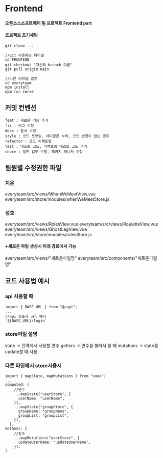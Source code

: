 # Frontend

#### 오픈소스소프트웨어 팀 프로젝트 Frontend part

#### 프로젝트 초기세팅

```
git clone ...

//git 사용하는 터미널
cd FRONTEND
git checkout "자신의 branch 이름"
git pull origin main

//다른 터미널 열기
cd everyteam
npm install
npm run serve
```

## 커밋 컨벤션

```
feat : 새로운 기능 추가
fix : 버그 수정
docs : 문서 수정
style : 코드 포맷팅, 세미콜론 누락, 코드 변경이 없는 경우
refactor : 코드 리펙토링
test : 테스트 코드, 리펙토링 테스트 코드 추가
chore : 빌드 업무 수정, 패키지 매니저 수정
```

## 팀원별 수정권한 파일

### 지은

everyteam/src/views/WhenWeMeetView.vue
everyteam/src/store/modules/whenWeMeetStore.js

### 성호

everyteam/src/views/RolesView.vue
everyteam/src/views/RouletteView.vue
everyteam/src/views/GhostLegView.vue
everyteam/src/store/modules/rolesStore.js

#### +새로운 파일 생성시 아래 경로에서 가능

everyteam/src/views/"새로운파일명"
everyteam/src/components/"새로운파일명"

## 코드 사용법 예시

### api 사용할 때

```
import { BASE_URL } from "@/api";
...
//api 호출시 url 예시
`${BASE_URL}/login`
```

### store파일 설명

state -> 전역에서 사용할 변수
getters -> 변수를 불러서 쓸 때
mutations -> state를 update할 때 사용

### 다른 파일에서 store사용시

```
import { mapState, mapMutations } from "vuex";
...
computed: {
    //변수
    ...mapState("userStore", {
      userName: "userName",
    }),
    ...mapState("groupStore", {
      groupName: "groupName",
      groupList: "groupList",
    }),
  },
methods: {
    //함수
    ...mapMutations("userStore", {
      updateUserName: "updateUserName",
    }),
}
```
